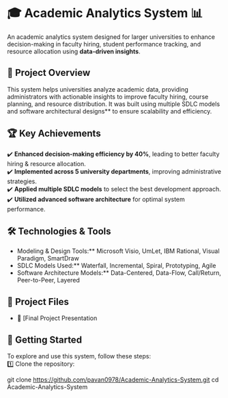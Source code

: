# 🎓 Academic Analytics System 📊  

An academic analytics system designed for larger universities to enhance decision-making in faculty hiring, student performance tracking, and resource allocation using **data-driven insights**.

## 📌 Project Overview  
This system helps universities analyze academic data, providing administrators with actionable insights to improve faculty hiring, course planning, and resource distribution. It was built using multiple SDLC models and software architectural designs** to ensure scalability and efficiency.

## 🏆 Key Achievements  
✔️ **Enhanced decision-making efficiency by 40%**, leading to better faculty hiring & resource allocation.  
✔️ **Implemented across 5 university departments**, improving administrative strategies.  
✔️ **Applied multiple SDLC models** to select the best development approach.  
✔️ **Utilized advanced software architecture** for optimal system performance.  

## 🛠️ Technologies & Tools  
- Modeling & Design Tools:** Microsoft Visio, UmLet, IBM Rational, Visual Paradigm, SmartDraw  
- SDLC Models Used:** Waterfall, Incremental, Spiral, Prototyping, Agile  
- Software Architecture Models:** Data-Centered, Data-Flow, Call/Return, Peer-to-Peer, Layered  

## 📄 Project Files  
- 📂 [Final Project Presentation

## 🚀 Getting Started  
To explore and use this system, follow these steps:  
1️⃣ Clone the repository:  
   
   git clone https://github.com/pavan0978/Academic-Analytics-System.git
   cd Academic-Analytics-System
